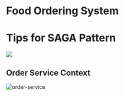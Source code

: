 # Food Ordering System

# Tips for SAGA Pattern
![][img_1]


## Order Service Context

![order-service][img_2]





[img_1]: docs/saga.png
[img_2]: https://github.com/lg-lab/food-ordering-system/assets/105936384/f221c459-2a73-4cd3-9e18-16984894493d
